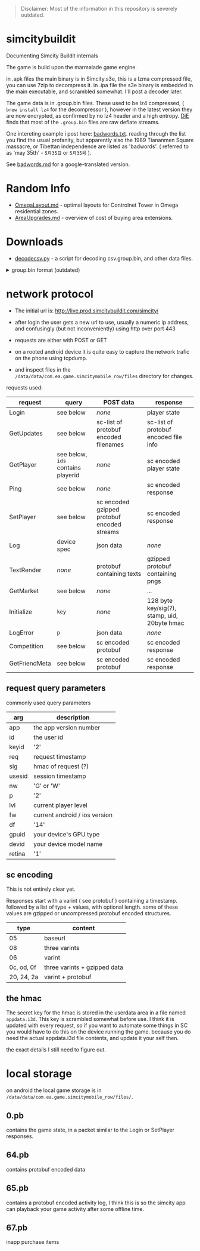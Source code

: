 > Disclaimer:
> Most of the information in this repository is severely outdated.

# simcitybuildit
Documenting Simcity Buildit internals


The game is build upon the marmalade game engine.

in .apk files the main binary is in Simcity.s3e, this is a lzma compressed file, you can use 7zip to decompress it.
in .ipa file the s3e binary is embedded in the main executable, and scrambled somewhat. I'll post a decoder later.

The game data is in .group.bin files. These used to be lz4 compressed, ( `brew install lz4` for the decompressor ), however in the latest version they are now encrypted, as confirmed by no lz4 header and a high entropy. [DiE](https://github.com/horsicq/Detect-It-Easy) finds that most of the `.group.bin` files are raw deflate streams.

One intereting example i post here: [badwords.txt](badwords.txt).
reading through the list you find the usual profanity, but apparently also the 1989 Tiananmen Square massacre, or Tibettan independence are listed as 'badwords'. ( referred to as 'may 35th' - `5月35日`  or `5月35号` ).

See [badwords.md](badwords.md) for a google-translated version.

# Random Info

 * [OmegaLayout.md](OmegaLayout.md) - optimal layouts for Controlnet Tower in Omega residential zones.
 * [AreaUpgrades.md](AreaUpgrades.md) - overview of cost of buying area extensions.
 
# Downloads

 * [decodecsv.py](decodecsv.py) - a script for decoding csv.group.bin, and other data files.

<details>
	<summary>group.bin format (outdated)</summary>

# group.bin format

The compressed files start with the magic bytes: `04 22 4d 18`.
The decompressed files start with the magic bytes: `3d 03 07 01 00 00 87 e0 81 80`.

In older .ipa's the fourth byte is zero instead of one.

| type      | content
| --------- | ------
|  10 bytes    | header magic
|  uint32    | filename length
|  bytes    | filename, followed by 9 bytes: `00 00 00 00 00 77 21 3c dc`
|  uint32   | total content size
|  uint32   | number of sections

## sections

| type      | content
| --------- | ------
|  uint32   | section magic
|  uint32   | number of blocks
|  2 bytes  | in all but one file: `01 01`
|  ...      | section data

Then followed by block data.

Each block starts with:

| type      | content
| --------- | ------
| uint32    | size, including this header
| uint32    | some checksum??
|  ...      | block content

## section types

|    magic |  meaning
| -------- | -----
| 2544f997 | contains color codes
| 3521f539 |  
| 62ab11c4 |  gpu code: <text>, <text>, [ <varname> <values> ]+
| 89546ed9 |
| 9b0704c1 | font path names  
| c6133cad |
| c61d838d | html
| d5610dab | audio
| e1ccaf5c |
| e1ccafe2 | 3d data
| f67cbd74 | database - named tables with records with named fields



## file type f67cbd74

| type      | content
| --------- | ------
|  uint32   | string count
|  bytes    | string table, each string has a uint16 length, followed by utf-8 encoded text.
|  uint32   | number of tables
|   ...     | table data
| 128 bytes | probably rsa signature

table layout:

| type      | content
| --------- | ------
|  string   | tablename
|  uint32   | number of fields per record
|  n strings  | field names
|  n bytes    | for each field the data type
|  uint32   | record count
|  ...      | record data

field types:

| type  | encoding |  meaning
| ----- | -------- | ----------
|   0   | uint16 | string, index into the string table at the start of this section.
|   1   | uint32 | number
|   2   | float32 | floating point number
|   3   | uint32  | color value
	
</details>

# network protocol

 * The initial url is: http://live.prod.simcitybuildit.com/simcity/
 * after login the user gets a new url to use, usually a numeric ip address, and confusingly (but not inconveniently) using http over port 443 
 * requests are either with POST or GET

 * on a rooted android device it is quite easy to capture the network trafic on the phone using tcpdump.
 * and inspect files in the `/data/data/com.ea.game.simcitymobile_row/files` directory for changes.

requests used:

|  request |  query   | POST data  | response
| -------- | --------- | --------- | --------
|  Login  | see below | *none* | player state
|  GetUpdates  | see below | sc-list of protobuf encoded filenames | sc-list of protobuf encoded file info
|  GetPlayer | see below, `ids` contains playerid | *none* | sc encoded player state
|  Ping  | see below | *none* | sc encoded response
|  SetPlayer | see below | sc encoded gzipped protobuf encoded streams | sc encoded response
|  Log |  device spec | json data | *none*
|  TextRender |  *none*  | protobuf containing texts | gzipped protobuf containing pngs
|  GetMarket | see below | *none* | ...
|  Initialize | `key` | *none* | 128 byte key/sig(?), stamp, uid, 20byte hmac
|  LogError | `p` | json data | *none*
|  Competition | see below | sc encoded protobuf | sc encoded response
|  GetFriendMeta | see below | sc encoded protobuf | sc encoded response


## request query parameters

commonly used query parameters

| arg | description
| --- | ----------
| app   | the app version number
| id    | the user id
| keyid | '2'
| req   | request timestamp
| sig   | hmac of request (?)
| usesid | session timestamp
| nw    | 'G' or 'W'
| p     | '2'
| lvl   | current player level
| fw    | current android / ios version
| df    | '14'
| gpuid  | your device's GPU type
| devid | your device model name
| retina | '1'

## sc encoding

This is not entirely clear yet.

Responses start with a varint ( see protobuf ) containing a timestamp.
followed by a list of type + values, with optional length.
some of these values are gzipped or uncompressed protobuf encoded structures.

| type | content
| ---- | -------
|  05  | baseurl
|  08  | three varints |  two of which are timestamps, probably a validity period
|  06  | varint  | timestamp
| 0c, od, 0f | three varints + gzipped data | 
| 20, 24, 2a | varint + protobuf

## the hmac

The secret key for the hmac is stored in the userdata area in a file named `appdata.i3d`.
This key is scrambled somewhat before use.
I think it is updated with every request, so if you want to automate some things in SC you would have to do
this on the device running the game. because you do need the actual appdata.i3d file contents, and update it your self then.

the exact details I still need to figure out.

# local storage

on android the local game storage is in `/data/data/com.ea.game.simcitymobile_row/files/`.

## 0.pb

contains the game state, in a packet similar to the Login or SetPlayer responses.

## 64.pb

contains protobuf encoded data

## 65.pb

contains a protobuf encoded activity log,
I think this is so the simcity app can playback your game activity after some offline time.

## 67.pb

inapp purchase items


